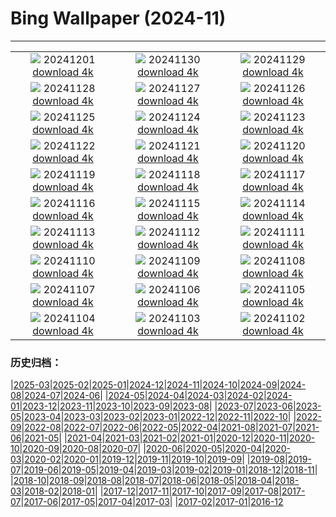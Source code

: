# Bing Wallpaper (2024-11)
**************
| | | |
| :----: | :----: | :----: |
| ![](https://www.bing.com/th?id=OHR.KilchurnAutumn_EN-CA3966319675_1920x1080.jpg) 20241201 [download 4k](https://www.bing.com/th?id=OHR.KilchurnAutumn_EN-CA3966319675_UHD.jpg) | ![](https://www.bing.com/th?id=OHR.MtStMichel_EN-CA3538100784_1920x1080.jpg) 20241130 [download 4k](https://www.bing.com/th?id=OHR.MtStMichel_EN-CA3538100784_UHD.jpg) | ![](https://www.bing.com/th?id=OHR.AssiniboineTS_EN-CA8487090970_1920x1080.jpg) 20241129 [download 4k](https://www.bing.com/th?id=OHR.AssiniboineTS_EN-CA8487090970_UHD.jpg) |
| ![](https://www.bing.com/th?id=OHR.SemoisRiver_EN-CA3031671072_1920x1080.jpg) 20241128 [download 4k](https://www.bing.com/th?id=OHR.SemoisRiver_EN-CA3031671072_UHD.jpg) | ![](https://www.bing.com/th?id=OHR.TrulliGrove_EN-CA2657782141_1920x1080.jpg) 20241127 [download 4k](https://www.bing.com/th?id=OHR.TrulliGrove_EN-CA2657782141_UHD.jpg) | ![](https://www.bing.com/th?id=OHR.AmboseliGiraffes_EN-CA6129428319_1920x1080.jpg) 20241126 [download 4k](https://www.bing.com/th?id=OHR.AmboseliGiraffes_EN-CA6129428319_UHD.jpg) |
| ![](https://www.bing.com/th?id=OHR.SonomaCoast_EN-CA2154911568_1920x1080.jpg) 20241125 [download 4k](https://www.bing.com/th?id=OHR.SonomaCoast_EN-CA2154911568_UHD.jpg) | ![](https://www.bing.com/th?id=OHR.FibonacciAloe_EN-CA1929331075_1920x1080.jpg) 20241124 [download 4k](https://www.bing.com/th?id=OHR.FibonacciAloe_EN-CA1929331075_UHD.jpg) | ![](https://www.bing.com/th?id=OHR.ZafraCastle_EN-CA3608705054_1920x1080.jpg) 20241123 [download 4k](https://www.bing.com/th?id=OHR.ZafraCastle_EN-CA3608705054_UHD.jpg) |
| ![](https://www.bing.com/th?id=OHR.AspenTrees_EN-CA3238986123_1920x1080.jpg) 20241122 [download 4k](https://www.bing.com/th?id=OHR.AspenTrees_EN-CA3238986123_UHD.jpg) | ![](https://www.bing.com/th?id=OHR.BeyondSaype_EN-CA2766246320_1920x1080.jpg) 20241121 [download 4k](https://www.bing.com/th?id=OHR.BeyondSaype_EN-CA2766246320_UHD.jpg) | ![](https://www.bing.com/th?id=OHR.TasmansArch_EN-CA9582409540_1920x1080.jpg) 20241120 [download 4k](https://www.bing.com/th?id=OHR.TasmansArch_EN-CA9582409540_UHD.jpg) |
| ![](https://www.bing.com/th?id=OHR.PorthcawlLighthouse_EN-CA7342147718_1920x1080.jpg) 20241119 [download 4k](https://www.bing.com/th?id=OHR.PorthcawlLighthouse_EN-CA7342147718_UHD.jpg) | ![](https://www.bing.com/th?id=OHR.RedStag_EN-CA7140488734_1920x1080.jpg) 20241118 [download 4k](https://www.bing.com/th?id=OHR.RedStag_EN-CA7140488734_UHD.jpg) | ![](https://www.bing.com/th?id=OHR.FrieslandNetherlands_EN-CA6862102879_1920x1080.jpg) 20241117 [download 4k](https://www.bing.com/th?id=OHR.FrieslandNetherlands_EN-CA6862102879_UHD.jpg) |
| ![](https://www.bing.com/th?id=OHR.YiPengLanterns_EN-CA5878267253_1920x1080.jpg) 20241116 [download 4k](https://www.bing.com/th?id=OHR.YiPengLanterns_EN-CA5878267253_UHD.jpg) | ![](https://www.bing.com/th?id=OHR.ManarolaItaly_EN-CA5208658549_1920x1080.jpg) 20241115 [download 4k](https://www.bing.com/th?id=OHR.ManarolaItaly_EN-CA5208658549_UHD.jpg) | ![](https://www.bing.com/th?id=OHR.KelpForest_EN-CA5047360183_1920x1080.jpg) 20241114 [download 4k](https://www.bing.com/th?id=OHR.KelpForest_EN-CA5047360183_UHD.jpg) |
| ![](https://www.bing.com/th?id=OHR.CoveArch_EN-CA4941949574_1920x1080.jpg) 20241113 [download 4k](https://www.bing.com/th?id=OHR.CoveArch_EN-CA4941949574_UHD.jpg) | ![](https://www.bing.com/th?id=OHR.Banff24_EN-CA4781010771_1920x1080.jpg) 20241112 [download 4k](https://www.bing.com/th?id=OHR.Banff24_EN-CA4781010771_UHD.jpg) | ![](https://www.bing.com/th?id=OHR.YucatanFlamingos_EN-CA4668702589_1920x1080.jpg) 20241111 [download 4k](https://www.bing.com/th?id=OHR.YucatanFlamingos_EN-CA4668702589_UHD.jpg) |
| ![](https://www.bing.com/th?id=OHR.MoroccoMilkyWay_EN-CA4328551346_1920x1080.jpg) 20241110 [download 4k](https://www.bing.com/th?id=OHR.MoroccoMilkyWay_EN-CA4328551346_UHD.jpg) | ![](https://www.bing.com/th?id=OHR.GlacialRivers_EN-CA4120798939_1920x1080.jpg) 20241109 [download 4k](https://www.bing.com/th?id=OHR.GlacialRivers_EN-CA4120798939_UHD.jpg) | ![](https://www.bing.com/th?id=OHR.CanadaWolves_EN-CA3643391655_1920x1080.jpg) 20241108 [download 4k](https://www.bing.com/th?id=OHR.CanadaWolves_EN-CA3643391655_UHD.jpg) |
| ![](https://www.bing.com/th?id=OHR.ShiShiBeach_EN-CA3486295094_1920x1080.jpg) 20241107 [download 4k](https://www.bing.com/th?id=OHR.ShiShiBeach_EN-CA3486295094_UHD.jpg) | ![](https://www.bing.com/th?id=OHR.LencoisMaranhao_EN-CA5418331666_1920x1080.jpg) 20241106 [download 4k](https://www.bing.com/th?id=OHR.LencoisMaranhao_EN-CA5418331666_UHD.jpg) | ![](https://www.bing.com/th?id=OHR.CumbriaAutumn_EN-CA3180790128_1920x1080.jpg) 20241105 [download 4k](https://www.bing.com/th?id=OHR.CumbriaAutumn_EN-CA3180790128_UHD.jpg) |
| ![](https://www.bing.com/th?id=OHR.YucatanBiosphere_EN-CA2792700444_1920x1080.jpg) 20241104 [download 4k](https://www.bing.com/th?id=OHR.YucatanBiosphere_EN-CA2792700444_UHD.jpg) | ![](https://www.bing.com/th?id=OHR.BisonYellowstone_EN-CA3146107562_1920x1080.jpg) 20241103 [download 4k](https://www.bing.com/th?id=OHR.BisonYellowstone_EN-CA3146107562_UHD.jpg) | ![](https://www.bing.com/th?id=OHR.VineyardsBlackForestFall_EN-CA1623253128_1920x1080.jpg) 20241102 [download 4k](https://www.bing.com/th?id=OHR.VineyardsBlackForestFall_EN-CA1623253128_UHD.jpg) |

### 历史归档：

|[2025-03](bing/2025-03/2025-03.md)|[2025-02](bing/2025-02/2025-02.md)|[2025-01](bing/2025-01/2025-01.md)|[2024-12](bing/2024-12/2024-12.md)|[2024-11](bing/2024-11/2024-11.md)|[2024-10](bing/2024-10/2024-10.md)|[2024-09](bing/2024-09/2024-09.md)|[2024-08](bing/2024-08/2024-08.md)|[2024-07](bing/2024-07/2024-07.md)|[2024-06](bing/2024-06/2024-06.md)|
|[2024-05](bing/2024-05/2024-05.md)|[2024-04](bing/2024-04/2024-04.md)|[2024-03](bing/2024-03/2024-03.md)|[2024-02](bing/2024-02/2024-02.md)|[2024-01](bing/2024-01/2024-01.md)|[2023-12](bing/2023-12/2023-12.md)|[2023-11](bing/2023-11/2023-11.md)|[2023-10](bing/2023-10/2023-10.md)|[2023-09](bing/2023-09/2023-09.md)|[2023-08](bing/2023-08/2023-08.md)|
|[2023-07](bing/2023-07/2023-07.md)|[2023-06](bing/2023-06/2023-06.md)|[2023-05](bing/2023-05/2023-05.md)|[2023-04](bing/2023-04/2023-04.md)|[2023-03](bing/2023-03/2023-03.md)|[2023-02](bing/2023-02/2023-02.md)|[2023-01](bing/2023-01/2023-01.md)|[2022-12](bing/2022-12/2022-12.md)|[2022-11](bing/2022-11/2022-11.md)|[2022-10](bing/2022-10/2022-10.md)|
|[2022-09](bing/2022-09/2022-09.md)|[2022-08](bing/2022-08/2022-08.md)|[2022-07](bing/2022-07/2022-07.md)|[2022-06](bing/2022-06/2022-06.md)|[2022-05](bing/2022-05/2022-05.md)|[2022-04](bing/2022-04/2022-04.md)|[2021-08](bing/2021-08/2021-08.md)|[2021-07](bing/2021-07/2021-07.md)|[2021-06](bing/2021-06/2021-06.md)|[2021-05](bing/2021-05/2021-05.md)|
|[2021-04](bing/2021-04/2021-04.md)|[2021-03](bing/2021-03/2021-03.md)|[2021-02](bing/2021-02/2021-02.md)|[2021-01](bing/2021-01/2021-01.md)|[2020-12](bing/2020-12/2020-12.md)|[2020-11](bing/2020-11/2020-11.md)|[2020-10](bing/2020-10/2020-10.md)|[2020-09](bing/2020-09/2020-09.md)|[2020-08](bing/2020-08/2020-08.md)|[2020-07](bing/2020-07/2020-07.md)|
|[2020-06](bing/2020-06/2020-06.md)|[2020-05](bing/2020-05/2020-05.md)|[2020-04](bing/2020-04/2020-04.md)|[2020-03](bing/2020-03/2020-03.md)|[2020-02](bing/2020-02/2020-02.md)|[2020-01](bing/2020-01/2020-01.md)|[2019-12](bing/2019-12/2019-12.md)|[2019-11](bing/2019-11/2019-11.md)|[2019-10](bing/2019-10/2019-10.md)|[2019-09](bing/2019-09/2019-09.md)|
|[2019-08](bing/2019-08/2019-08.md)|[2019-07](bing/2019-07/2019-07.md)|[2019-06](bing/2019-06/2019-06.md)|[2019-05](bing/2019-05/2019-05.md)|[2019-04](bing/2019-04/2019-04.md)|[2019-03](bing/2019-03/2019-03.md)|[2019-02](bing/2019-02/2019-02.md)|[2019-01](bing/2019-01/2019-01.md)|[2018-12](bing/2018-12/2018-12.md)|[2018-11](bing/2018-11/2018-11.md)|
|[2018-10](bing/2018-10/2018-10.md)|[2018-09](bing/2018-09/2018-09.md)|[2018-08](bing/2018-08/2018-08.md)|[2018-07](bing/2018-07/2018-07.md)|[2018-06](bing/2018-06/2018-06.md)|[2018-05](bing/2018-05/2018-05.md)|[2018-04](bing/2018-04/2018-04.md)|[2018-03](bing/2018-03/2018-03.md)|[2018-02](bing/2018-02/2018-02.md)|[2018-01](bing/2018-01/2018-01.md)|
|[2017-12](bing/2017-12/2017-12.md)|[2017-11](bing/2017-11/2017-11.md)|[2017-10](bing/2017-10/2017-10.md)|[2017-09](bing/2017-09/2017-09.md)|[2017-08](bing/2017-08/2017-08.md)|[2017-07](bing/2017-07/2017-07.md)|[2017-06](bing/2017-06/2017-06.md)|[2017-05](bing/2017-05/2017-05.md)|[2017-04](bing/2017-04/2017-04.md)|[2017-03](bing/2017-03/2017-03.md)|
|[2017-02](bing/2017-02/2017-02.md)|[2017-01](bing/2017-01/2017-01.md)|[2016-12](bing/2016-12/2016-12.md)